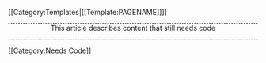 <noinclude>[[Category:Templates|[[Template:PAGENAME]]]]</noinclude><div style="border-top: 1px dashed black; border-bottom: 1px dashed black; text-align: center; margin-top: 1em; margin-bottom: 1em;">
This article describes content that still needs code
</div>
[[Category:Needs Code]]
